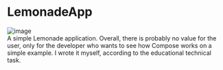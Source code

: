 # LemonadeApp
![image](https://github.com/postal398/LemonadeApp/assets/57887646/2e9d3cef-3795-4d4c-9632-39fb2dda9e45) <br>
A simple Lemonade application. 
Overall, there is probably no value for the user, only for the developer who wants to see how Compose works on a simple example. 
I wrote it myself, according to the educational technical task.
